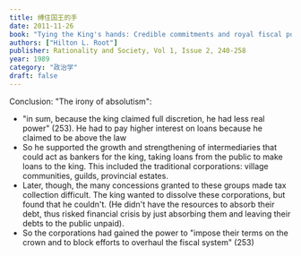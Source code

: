 ```yaml
---
title: 缚住国王的手
date: 2011-11-26
book: "Tying the King's hands: Credible commitments and royal fiscal policy during the old regime"
authors: ["Hilton L. Root"]
publisher: Rationality and Society, Vol 1, Issue 2, 240-258
year: 1989
category: "政治学"
draft: false
---
```


Conclusion: "The irony of absolutism":

- "in sum, because the king claimed full discretion, he had less real power" (253). He had to pay higher interest on loans because he claimed to be above the law
- So he supported the growth and strengthening of intermediaries that could act as bankers for the king, taking loans from the public to make loans to the king. This included the traditional corporations: village communities, guilds, provincial estates.
- Later, though, the many concessions granted to these groups made tax collection difficult. The king wanted to dissolve these corporations, but found that he couldn't. (He didn't have the resources to absorb their debt, thus risked financial crisis by just absorbing them and leaving their debts to the public unpaid).
- So the corporations had gained the power to "impose their terms on the crown and to block efforts to overhaul the fiscal system" (253)